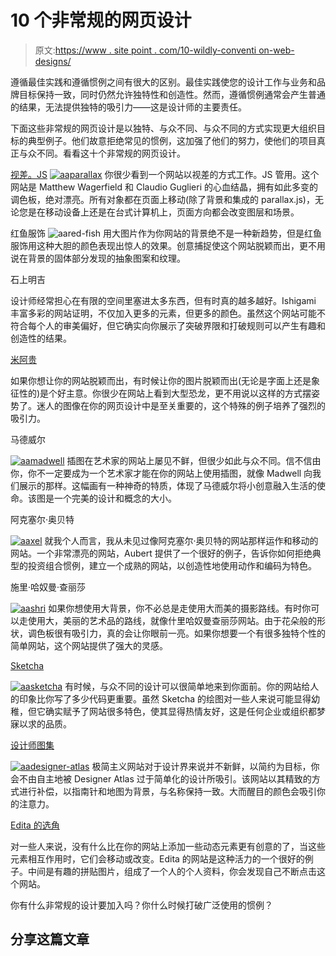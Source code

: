 # 10 个非常规的网页设计

> 原文:[https://www . site point . com/10-wildly-conventi on-web-designs/](https://www.sitepoint.com/10-wildly-unconventional-web-designs/)

遵循最佳实践和遵循惯例之间有很大的区别。最佳实践使您的设计工作与业务和品牌目标保持一致，同时仍然允许独特性和创造性。然而，遵循惯例通常会产生普通的结果，无法提供独特的吸引力——这是设计师的主要责任。

下面这些非常规的网页设计是以独特、与众不同、与众不同的方式实现更大组织目标的典型例子。他们故意拒绝常见的惯例，这加强了他们的努力，使他们的项目真正与众不同。看看这十个非常规的网页设计。

[视差。JS](http://wagerfield.github.io/parallax/)
[![aaparallax](../Images/4163a0959283936861b834a4a03de95d.png)](http://wagerfield.github.io/parallax/) 
你很少看到一个网站以视差的方式工作。JS 管用。这个网站是 Matthew Wagerfield 和 Claudio Guglieri 的心血结晶，拥有如此多变的调色板，绝对漂亮。所有对象都在页面上移动(除了背景和集成的 parallax.js)，无论您是在移动设备上还是在台式计算机上，页面方向都会改变图层和场景。

红鱼服饰
![aared-fish](../Images/80828bf2ff0b57ef9665cbc7bf7d77be.png)
用大图片作为你网站的背景绝不是一种新趋势，但是红鱼服饰用这种大胆的颜色表现出惊人的效果。创意捕捉使这个网站脱颖而出，更不用说在背景的固体部分发现的抽象图案和纹理。

石上明吉

设计师经常担心在有限的空间里塞进太多东西，但有时真的越多越好。Ishigami 丰富多彩的网站证明，不仅加入更多的元素，但更多的颜色。虽然这个网站可能不符合每个人的审美偏好，但它确实向你展示了突破界限和打破规则可以产生有趣和创造性的结果。

[米阿贵](http://www.miagui.cc/)

如果你想让你的网站脱颖而出，有时候让你的图片脱颖而出(无论是字面上还是象征性的)是个好主意。你很少在网站上看到大型恐龙，更不用说以这样的方式摆姿势了。迷人的图像在你的网页设计中是至关重要的，这个特殊的例子培养了强烈的吸引力。

马德威尔

[![aamadwell](../Images/286ae418c6b7110b0499e48cd61c35ac.png)](http://www.madwellnyc.com/) 
插图在艺术家的网站上屡见不鲜，但很少如此与众不同。信不信由你，你不一定要成为一个艺术家才能在你的网站上使用插图，就像 Madwell 向我们展示的那样。这幅画有一种神奇的特质，体现了马德威尔将小创意融入生活的使命。该图是一个完美的设计和概念的大小。

阿克塞尔·奥贝特

[![aaxel](../Images/91674839bad360fb320ec490848e48b7.png)](http://axel-aubert.fr/#accueil) 
就我个人而言，我从未见过像阿克塞尔·奥贝特的网站那样运作和移动的网站。一个非常漂亮的网站，Aubert 提供了一个很好的例子，告诉你如何拒绝典型的投资组合惯例，建立一个成熟的网站，以创造性地使用动作和编码为特色。

施里·哈奴曼·查丽莎

[![aashri](../Images/fbe33a454b67745e421a41df7f35c978.png)](http://shrihanumanchalisa.in/index.php) 
如果你想使用大背景，你不必总是走使用大而美的摄影路线。有时你可以走使用大，美丽的艺术品的路线，就像什里哈奴曼查丽莎网站。由于花朵般的形状，调色板很有吸引力，真的会让你眼前一亮。如果你想要一个有很多独特个性的简单网站，这个网站提供了强大的灵感。

[Sketcha](http://www.sketcha.com/)

[![aasketcha](../Images/61c742c14086f74e78e243bae446b579.png)](http://www.sketcha.com/) 
有时候，与众不同的设计可以很简单地来到你面前。你的网站给人的印象比你写了多少代码更重要。虽然 Sketcha 的绘图对一些人来说可能显得幼稚，但它确实赋予了网站很多特色，使其显得热情友好，这是任何企业或组织都梦寐以求的品质。

[设计师图集](http://www.designersatlas.com/)

[![aadesigner-atlas](../Images/add269e5444f8b740dad306ba8f19f7e.png)](http://www.designersatlas.com/) 
极简主义网站对于设计界来说并不新鲜，以简约为目标，你会不由自主地被 Designer Atlas 过于简单化的设计所吸引。该网站以其精致的方式进行补偿，以指南针和地图为背景，与名称保持一致。大而醒目的颜色会吸引你的注意力。

[Edita 的选角](http://www.editoskastingas.lt/)

对一些人来说，没有什么比在你的网站上添加一些动态元素更有创意的了，当这些元素相互作用时，它们会移动或改变。Edita 的网站是这种活力的一个很好的例子。中间是有趣的拼贴图片，组成了一个人的个人资料，你会发现自己不断点击这个网站。

你有什么非常规的设计要加入吗？你什么时候打破广泛使用的惯例？

## 分享这篇文章